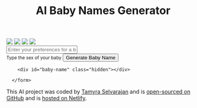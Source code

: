 <!DOCTYPE html>
<html lang="en">

<head>
  <meta charset="UTF-8" />
  <meta name="viewport" content="width=device-width, initial-scale=1.0" />
  <script src="https://unpkg.com/typewriter-effect@latest/dist/core.js"></script>
  <script src="https://cdn.jsdelivr.net/npm/axios@1.1.2/dist/axios.min.js"></script>
  <link rel="stylesheet" href="src/style.css" />
  <title>AI Baby Names Generator</title>
</head>

<body>
  <header>
    <div class="container">
      <h1>AI Baby Names Generator</h1>
    </div>
  </header>

  <div class="grid">
    <img
      src="https://s3.amazonaws.com/shecodesio-production/uploads/files/000/150/119/original/istockphoto-1452355975-612x612.jpg?1731409860"
      class="baby-image1">
    <img
      src="https://s3.amazonaws.com/shecodesio-production/uploads/files/000/150/120/original/newborn-ideas-and-tips.jpg?1731409883"
      class="baby-image2">
    <img
      src="https://s3.amazonaws.com/shecodesio-production/uploads/files/000/150/127/original/a-mother-love-embracing-her-newborn-baby-girl-pure-happiness-generated-by-ai-free-photo.jpg?1731410045"
      class="baby-image3">
    <img
      src="https://s3.amazonaws.com/shecodesio-production/uploads/files/000/150/122/original/the_science_of_baby_name_trends_1050x700.jpeg?1731409964"
      class="baby-image4">
  </div>

  <main>
    <div class="baby-name-form">
      <form id="baby-name-form"> <!-- Changed ID here -->
        <input type="text" id="user-instructions" placeholder="Enter your preferences for a baby name..." required
          autocomplete="off" class="baby-name-input" />
          <div class="hint"></div>
          <small>Type the sex of your baby</small>
        <button type="submit" class="submit">Generate Baby Name</button> 

        <div id="baby-name" class="hidden"></div>

      </form>

       

  </main>

  <footer>
    This AI project was coded by
    <a href="https://www.shecodes.io/graduates/153122-tamyra-selvarajan" target="_blank">Tamyra Selvarajan</a> and is
    <a href="https://github.com/tamyra-coder/baby-namegenerator" target="_blank">open-sourced on GitHub</a> and is
    <a href="https://ai-babyname-generator.netlify.app" target="_blank">hosted on Netlify</a>.
  </footer>

  <script src="src/index.js"></script>
</body>

</html>
